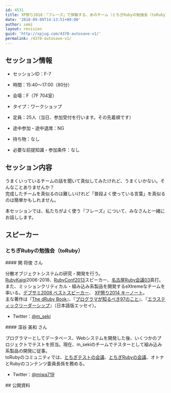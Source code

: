 ```yaml
---
id: 4531
title: XP祭り2018：『フレーズ』で体験する、あのチーム（とちぎRubyの勉強会（toRuby））
date: '2018-09-09T14:13:51+00:00'
author: semi
layout: revision
guid: 'http://xpjug.com/4370-autosave-v1/'
permalink: /4370-autosave-v1/
---
```


## セッション情報

- セッションID：F-7
- 時間：15:40～17:00（80分）
- 会場：F（7F 704室）
- タイプ：ワークショップ

- 定員：25人（当日、参加受付を行います。その先着順です）
- 途中参加・途中退席：NG
- 持ち物：なし
- 必要な前提知識・参加条件：なし

## セッション内容

うまくいっているチームの話を聞いて真似してみたけれど、うまくいかない。そんなことありませんか？  
完成したチームを真似るのは難しいけれど「普段よく使っている言葉」を真似るのは簡単かもしれません。

本セッションでは、私たちがよく使う『フレーズ』について、みなさんと一緒にお話しします。

## スピーカー

### とちぎRubyの勉強会（toRuby）

<div class="profile">#### 関 将俊 さん

分散オブジェクトシステムの研究・開発を行う。  
[RubyKaigi](https://rubykaigi.org)2006-2018、[RubyConf2013](http://confreaks.tv/events/rubyconf2013)スピーカー、[名古屋Ruby会議03](http://regional.rubykaigi.org/nagoya03/)真打。また、ミッションクリティカル・組み込み系製品を開発するeXtremeなチームを率いる。[デブサミ2008 ベストスピーカー](https://codezine.jp/devsumi/2008/best_speaker/)、 [XP祭り2014 キーノート](http://xpjug.com/xp2014-session-a3/)。  
主な著作は『[The dRuby Book](https://www.amazon.co.jp/exec/obidos/ASIN/193435693X/ilikeruby-22/)』、『[プログラマが知るべき97のこと](https://www.oreilly.co.jp/books/9784873114798/)』、『[エラスティックリーダーシップ](https://www.oreilly.co.jp/books/9784873118024/)』（日本語版エッセイ）。

- Twitter：[@m\_seki](https://twitter.com/m_seki)

</div><div class="profile">#### 深谷 美和 さん

プログラマーとしてデータベース、Webシステムを開発した後、いくつかのプロジェクトでテストを担当。現在、m\_sekiのチームでテスターとして組み込み系製品の開発に従事。  
toRubyのコミュニティでは、[とちぎテストの会議](http://d.hatena.ne.jp/tochigitestnokaigi/)、[とちぎRubyの会議](https://toruby.doorkeeper.jp/)、オトナとRubyのコンテンツ委員長係を務める。

- Twitter：[@miwa719](https://twitter.com/miwa719)

</div>## 公開資料

<script async="" class="speakerdeck-embed" data-id="edf7b070aced4c97a7616886ff765668" data-ratio="1.33333333333333" src="//speakerdeck.com/assets/embed.js"></script>